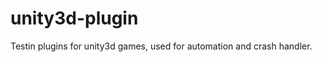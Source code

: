 unity3d-plugin
==============

Testin plugins for unity3d games, used for automation and crash handler. 
